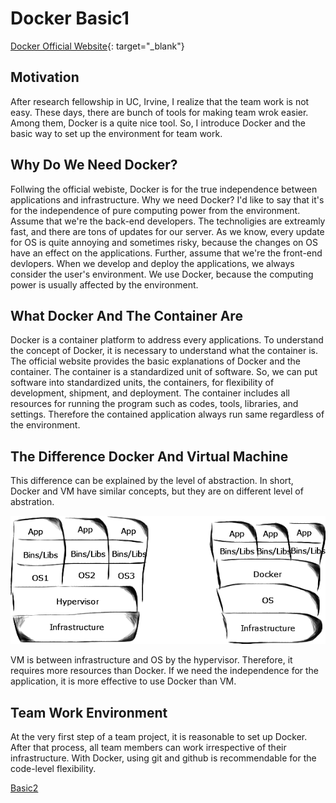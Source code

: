 # Docker Basic1

[Docker Official Website](https://www.docker.com/){: target="_blank"}

## Motivation
After research fellowship in UC, Irvine, I realize that the team work is not easy. These days, there are bunch of tools for making team wrok easier. Among them, Docker is a quite nice tool. So, I introduce Docker and the basic way to set up the environment for team work.

## Why Do We Need Docker?
Follwing the official webiste, Docker is for the true independence between applications and infrastructure. Why we need Docker? I'd like to say that it's for the independence of pure computing power from the environment. Assume that we're the back-end developers. The technoligies are extreamly fast, and there are tons of updates for our server. As we know, every update for OS is quite annoying and sometimes risky, because the changes on OS have an effect on the applications. Further, assume that we're the front-end devlopers. When we develop and deploy the applications, we always consider the user's environment. We use Docker, because the computing power is usually affected by the environment.

## What Docker And The Container Are
Docker is a container platform to address every applications. To understand the concept of Docker, it is necessary to understand what the container is. The official website provides the basic explanations of Docker and the container. The container is a standardized unit of software. So, we can put software into standardized units, the containers, for flexibility of development, shipment, and deployment. The container includes all resources for running the program such as codes, tools, libraries, and settings. Therefore the contained application always run same regardless of the environment. 

## The Difference Docker And Virtual Machine
This difference can be explained by the level of abstraction. In short, Docker and VM have similar concepts, but they are on different level of abstration. 

![Docker VS VM](./dockerVM.png)

VM is between infrastructure and OS by the hypervisor. Therefore, it requires more resources than Docker. If we need the independence for the application, it is more effective to use Docker than VM. 

## Team Work Environment
At the very first step of a team project, it is reasonable to set up Docker. After that process, all team members can work irrespective of their infrastructure. With Docker, using git and github is recommendable for the code-level flexibility.

[Basic2](./docker2)
